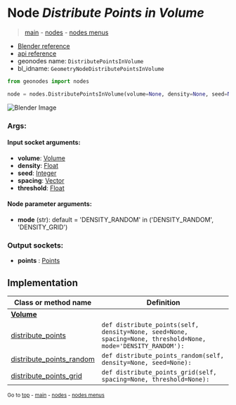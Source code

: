 # Node *Distribute Points in Volume*

> [main](../index.md) - [nodes](nodes.md) - [nodes menus](nodes_menus.md)

- [Blender reference](https://docs.blender.org/manual/en/latest/modeling/geometry_nodes/point/distribute_points_in_volume.html)
- [api reference](https://docs.blender.org/api/current/bpy.types.GeometryNodeDistributePointsInVolume.html)
- geonodes name: `DistributePointsInVolume`
- bl_idname: `GeometryNodeDistributePointsInVolume`

```python
from geonodes import nodes

node = nodes.DistributePointsInVolume(volume=None, density=None, seed=None, spacing=None, threshold=None, mode='DENSITY_RANDOM')
```

![Blender Image](https://docs.blender.org/manual/en/latest/_images/node-types_GeometryNodeDistributePointsInVolume.webp)

### Args:

#### Input socket arguments:

- **volume**: [Volume](Volume.md)
- **density**: [Float](Float.md)
- **seed**: [Integer](Integer.md)
- **spacing**: [Vector](Vector.md)
- **threshold**: [Float](Float.md)

#### Node parameter arguments:

- **mode** (str): default = 'DENSITY_RANDOM' in ('DENSITY_RANDOM', 'DENSITY_GRID')

### Output sockets:

- **points** : [Points](Points.md)

## Implementation

| Class or method name | Definition |
|----------------------|------------|
| **[Volume](Volume.md)** |
| [distribute_points](Volume.md#distribute_points) | `def distribute_points(self, density=None, seed=None, spacing=None, threshold=None, mode='DENSITY_RANDOM'):` |
| [distribute_points_random](Volume.md#distribute_points_random) | `def distribute_points_random(self, density=None, seed=None):` |
| [distribute_points_grid](Volume.md#distribute_points_grid) | `def distribute_points_grid(self, spacing=None, threshold=None):` |

<sub>Go to [top](#node-Distribute-Points-in-Volume) - [main](../index.md) - [nodes](nodes.md) - [nodes menus](nodes_menus.md)</sub>

